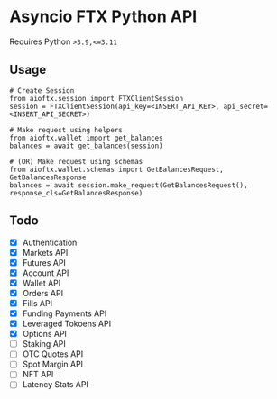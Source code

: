 # Asyncio FTX Python API

Requires Python `>3.9,<=3.11`

## Usage

```
# Create Session
from aioftx.session import FTXClientSession
session = FTXClientSession(api_key=<INSERT_API_KEY>, api_secret=<INSERT_API_SECRET>)

# Make request using helpers
from aioftx.wallet import get_balances
balances = await get_balances(session)

# (OR) Make request using schemas
from aioftx.wallet.schemas import GetBalancesRequest, GetBalancesResponse
balances = await session.make_request(GetBalancesRequest(), response_cls=GetBalancesResponse)
```

## Todo
- [x] Authentication
- [x] Markets API
- [x] Futures API
- [x] Account API
- [x] Wallet API
- [x] Orders API
- [x] Fills API
- [x] Funding Payments API
- [x] Leveraged Tokoens API
- [x] Options API
- [ ] Staking API
- [ ] OTC Quotes API
- [ ] Spot Margin API
- [ ] NFT API
- [ ] Latency Stats API
